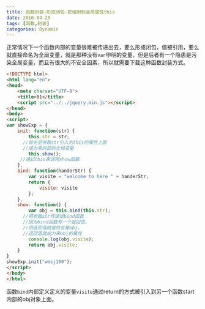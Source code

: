 ```yaml
---
title: 函数封装-形成闭包-把值附到全局属性this
date: 2016-04-25
tags: [函数,封装]
categories: Dynamic 
---
```


正常情况下一个函数内部的变量很难被传递出去，要么形成闭包，值被引用，要么就直接命名为全局变量，就是那种没有`var`申明的变量，但是后者有一个隐患是污染全局变量，而且有很大的不安全因素，所以就需要下载这种函数封装方式。

```html
<!DOCTYPE html>
<html lang="en">
<head>
	<meta charset="UTF-8">
	<title>01</title>
	<script src="../../jquery.min.js"></script>
</head>
<body>
<script>
var showExp = {
	init: function(str) {
		this.str = str;
      //首先把参数str引入到this的属性上面
      //成为来内部的全局变量
		this.show();
     //通过this来调用show函数
	},
	bind: function(handerStr) {
		var visite = "welcome to here " + handerStr;
		return {
			visite: visite
		};
	},
	show: function() {
		var obj = this.bind(this.str);
      //把参数str传递给bind函数
      //因为bind函数有一个返回值，
      //把返回值赋值给变量obj，
      //返回值就成为来obj的属性
		console.log(obj.visite);
		return obj.visite;
	}
}
showExp.init("wmsj100");
</script>
</body>
</html>
```

函数`bind`内部定义定义的变量`visite`通过return的方式被引入到另一个函数start内部的obj对象上面。